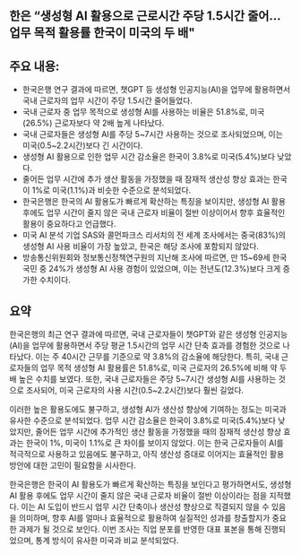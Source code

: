 ## 한은 “생성형 AI 활용으로 근로시간 주당 1.5시간 줄어… 업무 목적 활용률 한국이 미국의 두 배"

## 주요 내용:
*   한국은행 연구 결과에 따르면, 챗GPT 등 생성형 인공지능(AI)을 업무에 활용하면서 국내 근로자의 업무 시간이 주당 1.5시간 줄어들었다.
*   국내 근로자 중 업무 목적으로 생성형 AI를 사용하는 비율은 51.8%로, 미국(26.5%) 근로자보다 약 2배 높게 나타났다.
*   국내 근로자들은 생성형 AI를 주당 5~7시간 사용하는 것으로 조사되었으며, 이는 미국(0.5~2.2시간)보다 긴 시간이다.
*   생성형 AI 활용으로 인한 업무 시간 감소율은 한국이 3.8%로 미국(5.4%)보다 낮았다.
*   줄어든 업무 시간에 추가 생산 활동을 가정했을 때 잠재적 생산성 향상 효과는 한국이 1%로 미국(1.1%)과 비슷한 수준으로 분석되었다.
*   한국은행은 한국의 AI 활용도가 빠르게 확산하는 특징을 보이지만, 생성형 AI 활용 후에도 업무 시간이 줄지 않은 국내 근로자 비율이 절반 이상이어서 향후 효율적인 활용이 중요하다고 언급했다.
*   미국 AI 분석 기업 SAS와 콜먼파크스 리서치의 전 세계 조사에서는 중국(83%)의 생성형 AI 사용 비율이 가장 높았고, 한국은 해당 조사에 포함되지 않았다.
*   방송통신위원회와 정보통신정책연구원의 지난해 조사에 따르면, 만 15~69세 한국 국민 중 24%가 생성형 AI 사용 경험이 있었으며, 이는 전년도(12.3%)보다 크게 증가한 수치이다.

## 요약
한국은행의 최근 연구 결과에 따르면, 국내 근로자들이 챗GPT와 같은 생성형 인공지능(AI)을 업무에 활용하면서 주당 평균 1.5시간의 업무 시간 단축 효과를 경험한 것으로 나타났다. 이는 주 40시간 근무를 기준으로 약 3.8%의 감소율에 해당한다. 특히, 국내 근로자들의 업무 목적 생성형 AI 활용률은 51.8%로, 미국 근로자의 26.5%에 비해 약 두 배 높은 수치를 보였다. 또한, 국내 근로자들은 주당 5~7시간 생성형 AI를 사용하는 것으로 조사되어, 미국 근로자의 사용 시간(0.5~2.2시간)보다 훨씬 길었다.

이러한 높은 활용도에도 불구하고, 생성형 AI가 생산성 향상에 기여하는 정도는 미국과 유사한 수준으로 분석되었다. 업무 시간 감소율은 한국이 3.8%로 미국(5.4%)보다 낮았지만, 줄어든 업무 시간에 추가적인 생산 활동을 가정했을 때의 잠재적 생산성 향상 효과는 한국이 1%, 미국이 1.1%로 큰 차이를 보이지 않았다. 이는 한국 근로자들이 AI를 적극적으로 사용하고 있음에도 불구하고, 아직 생산성 증대로 이어지는 효율적인 활용 방안에 대한 고민이 필요함을 시사한다.

한국은행은 한국이 AI 활용도가 빠르게 확산하는 특징을 보인다고 평가하면서도, 생성형 AI 활용 후에도 업무 시간이 줄지 않은 국내 근로자 비율이 절반 이상이라는 점을 지적했다. 이는 AI 도입이 반드시 업무 시간 단축이나 생산성 향상으로 직결되지 않을 수 있음을 의미하며, 향후 AI를 얼마나 효율적으로 활용하여 실질적인 성과를 창출할지가 중요한 과제가 될 것으로 보인다. 이번 조사는 직업 분포를 반영한 대표 표본을 통해 진행되었으며, 통계 방식이 유사한 미국과 비교 분석되었다.